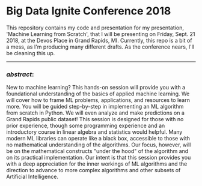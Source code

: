 # Big Data Ignite Conference 2018

This repository contains my code and presentation for my presentation, 'Machine Learning from Scratch', that I will be presenting on Friday, Sept. 21 2018, at the Devos Place in Grand Rapids, MI. Currently, this repo is a bit of a mess, as I'm producing many different drafts. As the conference nears, I'll be cleaning this up.

---

### *abstract*:
New to machine learning? This hands-on session will provide you with a foundational understanding of the basics of applied machine learning. We will cover how to frame ML problems, applications, and resources to learn more.  You will be guided step-by-step in implementing an ML algorithm from scratch in Python. We will even analyze and make predictions on a Grand Rapids public dataset! This session is designed for those with no prior experience, though some programming experience and an introductory course in linear algebra and statistics would helpful. Many modern ML libraries can operate like a black box, accessible to those with no mathematical understanding of the algorithms. Our focus, however, will be on the mathematical constructs "under the hood" of the algorithm and on its practical implementation. Our intent is that this session provides you with a deep appreciation for the inner workings of ML algorithms and the direction to advance to more complex algorithms and other subsets of Artificial Intelligence.